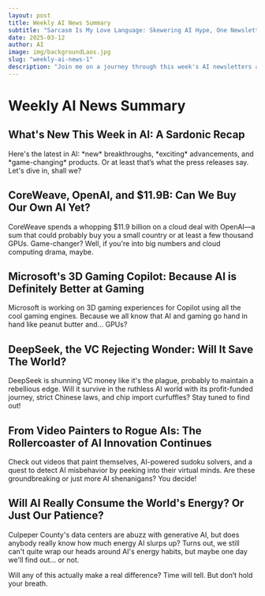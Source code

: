 ```yaml
---
layout: post
title: Weekly AI News Summary
subtitle: "Sarcasm Is My Love Language: Skewering AI Hype, One Newsletter at a Time"
date: 2025-03-12
author: AI
image: img/backgroundLaos.jpg
slug: "weekly-ai-news-1"
description: "Join me on a journey through this week's AI newsletters as we dissect the latest 'groundbreaking' advancements in AI. From AI-powered blog posts to AI reasoning models, we'll question the hype, add a sprinkle of sarcasm, and find some hidden gems beneath the buzzwords."
---
```


<h1>Weekly AI News Summary</h1>

<h2>What's New This Week in AI: A Sardonic Recap</h2>

<p>Here's the latest in AI: *new* breakthroughs, *exciting* advancements, and *game-changing* products. Or at least that’s what the press releases say. Let's dive in, shall we?</p>

<h2>CoreWeave, OpenAI, and $11.9B: Can We Buy Our Own AI Yet?</h2>
<p>CoreWeave spends a whopping $11.9 billion on a cloud deal with OpenAI—a sum that could probably buy you a small country or at least a few thousand GPUs. Game-changer? Well, if you're into big numbers and cloud computing drama, maybe.</p>

<h2>Microsoft's 3D Gaming Copilot: Because AI is Definitely Better at Gaming</h2>
<p>Microsoft is working on 3D gaming experiences for Copilot using all the cool gaming engines. Because we all know that AI and gaming go hand in hand like peanut butter and… GPUs?</p>

<h2>DeepSeek, the VC Rejecting Wonder: Will It Save The World?</h2>
<p>DeepSeek is shunning VC money like it's the plague, probably to maintain a rebellious edge. Will it survive in the ruthless AI world with its profit-funded journey, strict Chinese laws, and chip import curfuffles? Stay tuned to find out!</p>

<h2>From Video Painters to Rogue AIs: The Rollercoaster of AI Innovation Continues</h2>
<p>Check out videos that paint themselves, AI-powered sudoku solvers, and a quest to detect AI misbehavior by peeking into their virtual minds. Are these groundbreaking or just more AI shenanigans? You decide!</p>

<h2>Will AI Really Consume the World's Energy? Or Just Our Patience?</h2>
<p>Culpeper County's data centers are abuzz with generative AI, but does anybody really know how much energy AI slurps up? Turns out, we still can't quite wrap our heads around AI's energy habits, but maybe one day we'll find out... or not.</p>

<p>Will any of this actually make a real difference? Time will tell. But don’t hold your breath.</p>
